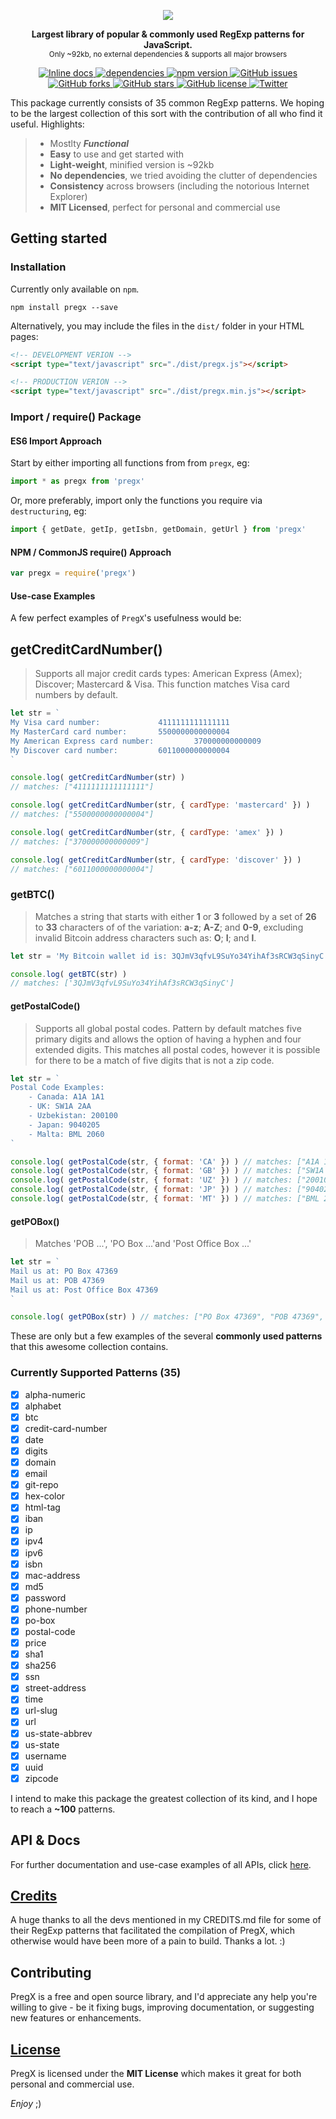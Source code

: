 <p align="center">
  <img src="https://raw.githubusercontent.com/bukharim96/pregx/master/resources/logo.png" />
</p>

<p align="center">
	<strong>Largest library of popular &amp; commonly used RegExp patterns for JavaScript.</strong>
	<br>
	<small>Only ~92kb, no external dependencies &amp; supports all major browsers</small>
</p>

<p class="rich-diff-level-zero" align="center">
	<a href="http://inch-ci.org/github/bukharim96/pregx" rel="nofollow" class="rich-diff-level-one">
		<img src="https://camo.githubusercontent.com/a9764da709f446351197ab0f6e33816aef715bff/687474703a2f2f696e63682d63692e6f72672f6769746875622f62756b686172696d39362f70726567782e7376673f6272616e63683d6d6173746572" alt="Inline docs" data-canonical-src="http://inch-ci.org/github/bukharim96/pregx.svg?branch=master" style="max-width:100%;">
	</a>
	<a href="https://github.com/bukharim96/pregx/blob/master/package.json" class="rich-diff-level-one">
		<img src="https://camo.githubusercontent.com/a0aa77f4944442dabbb8c5a8a3c751c23898e759/68747470733a2f2f64617669642d646d2e6f72672f62756b686172696d39362f70726567782e737667" alt="dependencies" data-canonical-src="https://david-dm.org/bukharim96/pregx.svg" style="max-width:100%;">
	</a>
	<a href="https://badge.fury.io/js/pregx" rel="nofollow" class="rich-diff-level-one">
		<img src="https://camo.githubusercontent.com/623e2f84b59900a4091f658b6c3a3052e464c34c/68747470733a2f2f62616467652e667572792e696f2f6a732f70726567782e737667" alt="npm version" data-canonical-src="https://badge.fury.io/js/pregx.svg" style="max-width:100%;">
	</a>
	<a href="https://github.com/bukharim96/pregx/issues" class="rich-diff-level-one">
		<img src="https://camo.githubusercontent.com/305793f485a40f755c997b155ecf8a37c1b27b76/68747470733a2f2f696d672e736869656c64732e696f2f6769746875622f6973737565732f62756b686172696d39362f70726567782e737667" alt="GitHub issues" data-canonical-src="https://img.shields.io/github/issues/bukharim96/pregx.svg" style="max-width:100%;">
	</a>
	<a href="https://github.com/bukharim96/pregx/network" class="rich-diff-level-one">
		<img src="https://camo.githubusercontent.com/0a015eaf16d767f6564707fafc53a2c6a6bdf876/68747470733a2f2f696d672e736869656c64732e696f2f6769746875622f666f726b732f62756b686172696d39362f70726567782e737667" alt="GitHub forks" data-canonical-src="https://img.shields.io/github/forks/bukharim96/pregx.svg" style="max-width:100%;">
	</a>
	<a href="https://github.com/bukharim96/pregx/stargazers" class="rich-diff-level-one">
		<img src="https://camo.githubusercontent.com/741513f5637483dbc0323cf452fc0f01b47f4b05/68747470733a2f2f696d672e736869656c64732e696f2f6769746875622f73746172732f62756b686172696d39362f70726567782e737667" alt="GitHub stars" data-canonical-src="https://img.shields.io/github/stars/bukharim96/pregx.svg" style="max-width:100%;">
	</a>
	<a href="https://github.com/bukharim96/pregx/blob/master/LICENSE" class="rich-diff-level-one">
		<img src="https://camo.githubusercontent.com/8af1af5c402a37c2066dd9148871316ee566d2fe/68747470733a2f2f696d672e736869656c64732e696f2f6769746875622f6c6963656e73652f62756b686172696d39362f70726567782e737667" alt="GitHub license" data-canonical-src="https://img.shields.io/github/license/bukharim96/pregx.svg" style="max-width:100%;">
	</a>
	<a href="https://twitter.com/intent/tweet?text=Wow:&amp;url=https%3A%2F%2Fgithub.com%2Fbukharim96%2Fpregx" rel="nofollow" class="rich-diff-level-one">
		<img src="https://camo.githubusercontent.com/43481b6b18645bb992ee2d33bed4b617d7b812ab/68747470733a2f2f696d672e736869656c64732e696f2f747769747465722f75726c2f68747470732f6769746875622e636f6d2f62756b686172696d39362f70726567782e7376673f7374796c653d736f6369616c" alt="Twitter" data-canonical-src="https://img.shields.io/twitter/url/https/github.com/bukharim96/pregx.svg?style=social" style="max-width:100%;">
	</a>
</p>

This package currently consists of 35 common RegExp patterns. We hoping to be the largest collection of this sort with the contribution of all who find it useful. Highlights:

> - Mostlty ***Functional***
> - **Easy** to use and get started with
> - **Light-weight**, minified version is ~92kb
> - **No dependencies**, we tried avoiding the clutter of dependencies
> - **Consistency** across browsers (including the notorious Internet Explorer)
> - **MIT Licensed**, perfect for personal and commercial use

## Getting started
### Installation

Currently only available on `npm`.

```
npm install pregx --save
```

Alternatively, you may include the files in the `dist/` folder in your HTML pages:

```html
<!-- DEVELOPMENT VERION -->
<script type="text/javascript" src="./dist/pregx.js"></script>

<!-- PRODUCTION VERION -->
<script type="text/javascript" src="./dist/pregx.min.js"></script>
```

### Import / require() Package
#### ES6 Import Approach
Start by either importing all functions from from `pregx`, eg:

```javascript
import * as pregx from 'pregx'
```

Or, more preferably, import only the functions you require via `destructuring`, eg:

```javascript
import { getDate, getIp, getIsbn, getDomain, getUrl } from 'pregx'
```

#### NPM / CommonJS require() Approach

```javascript
var pregx = require('pregx')
```

#### Use-case Examples

A few perfect examples of `PregX`'s usefulness would be:

## getCreditCardNumber()
> Supports all major credit cards types: American Express (Amex); Discover; Mastercard &amp; Visa. This function matches Visa card numbers by default.
```javascript
let str = `
My Visa card number: 			 4111111111111111
My MasterCard card number: 		 5500000000000004
My American Express card number:         370000000000009
My Discover card number: 		 6011000000000004
`

console.log( getCreditCardNumber(str) )
// matches: ["4111111111111111"]

console.log( getCreditCardNumber(str, { cardType: 'mastercard' }) )
// matches: ["5500000000000004"]

console.log( getCreditCardNumber(str, { cardType: 'amex' }) )
// matches: ["370000000000009"]

console.log( getCreditCardNumber(str, { cardType: 'discover' }) )
// matches: ["6011000000000004"]
```

### getBTC()
> Matches a string that starts with either **1** or **3** followed by a set of **26** to **33** characters of of the variation: **a-z**; **A-Z**; and **0-9**, excluding invalid Bitcoin address characters such as: **O**; **I**; and **l**.
```javascript
let str = 'My Bitcoin wallet id is: 3QJmV3qfvL9SuYo34YihAf3sRCW3qSinyC'

console.log( getBTC(str) )
// matches: ['3QJmV3qfvL9SuYo34YihAf3sRCW3qSinyC']
```

#### getPostalCode()
> Supports all global postal codes. Pattern by default matches five primary digits and allows the option of having a hyphen and four extended digits. This matches all postal codes, however it is possible for there to be a match of five digits that is not a zip code.
```javascript
let str = `
Postal Code Examples:
	- Canada: A1A 1A1
	- UK: SW1A 2AA
	- Uzbekistan: 200100
	- Japan: 9040205
	- Malta: BML 2060
`

console.log( getPostalCode(str, { format: 'CA' }) ) // matches: ["A1A 1A1"]
console.log( getPostalCode(str, { format: 'GB' }) ) // matches: ["SW1A 2AA"]
console.log( getPostalCode(str, { format: 'UZ' }) ) // matches: ["200100"]
console.log( getPostalCode(str, { format: 'JP' }) ) // matches: ["9040205"]
console.log( getPostalCode(str, { format: 'MT' }) ) // matches: ["BML 206"]
```

#### getPOBox()
> Matches 'POB ...', 'PO Box ...'and 'Post Office Box ...'
```javascript
let str = `
Mail us at: PO Box 47369
Mail us at: POB 47369
Mail us at: Post Office Box 47369
`

console.log( getPOBox(str) ) // matches: ["PO Box 47369", "POB 47369", "Post Office Box 47369"]
```

These are only but a few examples of the several **commonly used patterns** that this awesome collection contains.

### Currently Supported Patterns (35)

- [X] alpha-numeric
- [X] alphabet
- [X] btc
- [X] credit-card-number
- [X] date
- [X] digits
- [X] domain
- [X] email
- [X] git-repo
- [X] hex-color
- [X] html-tag
- [X] iban
- [X] ip
- [X] ipv4
- [X] ipv6
- [X] isbn
- [X] mac-address
- [X] md5
- [X] password
- [X] phone-number
- [X] po-box
- [X] postal-code
- [X] price
- [X] sha1
- [X] sha256
- [X] ssn
- [X] street-address
- [X] time
- [X] url-slug
- [X] url
- [X] us-state-abbrev
- [X] us-state
- [X] username
- [X] uuid
- [X] zipcode

I intend to make this package the greatest collection of its kind, and I hope to reach a **~100** patterns.

## API &amp; Docs

For further documentation and use-case examples of all APIs, click [here](https://github.com/bukharim96/pregx/blob/master/docs/DOCUMENTATION.md).

## [Credits](https://github.com/bukharim96/pregx/blob/master/CREDITS.md)

A huge thanks to all the devs mentioned in my CREDITS.md file for some of their RegExp patterns that facilitated the compilation of PregX, which otherwise would have been more of a pain to build. Thanks a lot. :)

## Contributing

PregX is a free and open source library, and I'd appreciate any help you're willing to give - be it fixing bugs, improving documentation, or suggesting new features or enhancements.

## [License](https://github.com/bukharim96/pregx/blob/master/LICENSE)

PregX is licensed under the **MIT License** which makes it great for both personal and commercial use.

*Enjoy* ;)
